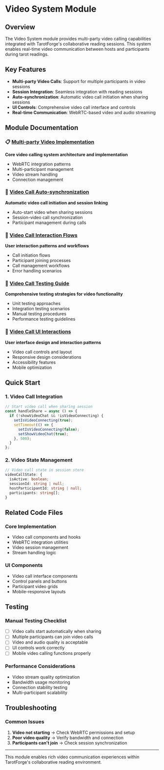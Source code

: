 # Video System Module

## Overview

The Video System module provides multi-party video calling capabilities integrated with TarotForge's collaborative reading sessions. This system enables real-time video communication between hosts and participants during tarot readings.

## Key Features

- **Multi-party Video Calls**: Support for multiple participants in video sessions
- **Session Integration**: Seamless integration with reading sessions
- **Auto-synchronization**: Automatic video call initiation when sharing sessions
- **UI Controls**: Comprehensive video call interface and controls
- **Real-time Communication**: WebRTC-based video and audio streaming

## Module Documentation

### 📋 [Multi-party Video Implementation](./multi-party-video-implementation.md)
**Core video calling system architecture and implementation**
- WebRTC integration patterns
- Multi-participant management
- Video stream handling
- Connection management

### 🔄 [Video Call Auto-synchronization](./video-call-auto-synchronization.md)
**Automatic video call initiation and session linking**
- Auto-start video when sharing sessions
- Session-video call synchronization
- Participant management during calls

### 🎯 [Video Call Interaction Flows](./video-call-interaction-flows.md)
**User interaction patterns and workflows**
- Call initiation flows
- Participant joining processes
- Call management workflows
- Error handling scenarios

### 🧪 [Video Call Testing Guide](./video-call-testing-guide.md)
**Comprehensive testing strategies for video functionality**
- Unit testing approaches
- Integration testing scenarios
- Manual testing procedures
- Performance testing guidelines

### 🎨 [Video Call UI Interactions](./video-call-ui-interactions.md)
**User interface design and interaction patterns**
- Video call controls and layout
- Responsive design considerations
- Accessibility features
- Mobile optimization

## Quick Start

### 1. Video Call Integration
```typescript
// Start video call when sharing session
const handleShare = async () => {
  if (!showVideoChat && !isVideoConnecting) {
    setIsVideoConnecting(true);
    setTimeout(() => {
      setIsVideoConnecting(false);
      setShowVideoChat(true);
    }, 500);
  }
};
```

### 2. Video State Management
```typescript
// Video call state in session store
videoCallState: {
  isActive: boolean;
  sessionId: string | null;
  hostParticipantId: string | null;
  participants: string[];
}
```

## Related Code Files

### Core Implementation
- Video call components and hooks
- WebRTC integration utilities
- Video session management
- Stream handling logic

### UI Components
- Video call interface components
- Control panels and buttons
- Participant video grids
- Mobile-responsive layouts

## Testing

### Manual Testing Checklist
- [ ] Video calls start automatically when sharing
- [ ] Multiple participants can join video calls
- [ ] Video and audio quality is acceptable
- [ ] UI controls work correctly
- [ ] Mobile video calling functions properly

### Performance Considerations
- Video stream quality optimization
- Bandwidth usage monitoring
- Connection stability testing
- Multi-participant scalability

## Troubleshooting

### Common Issues
1. **Video not starting** → Check WebRTC permissions and setup
2. **Poor video quality** → Verify bandwidth and connection
3. **Participants can't join** → Check session synchronization

---

This module enables rich video communication experiences within TarotForge's collaborative reading environment. 